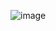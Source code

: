 ![image](https://user-images.githubusercontent.com/96937623/152964764-f59ec830-c093-4398-bef6-0899aee9c380.png)
